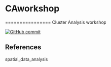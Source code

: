 # CAworkshop
================
Cluster Analysis workshop

[![GitHub
commit](https://img.shields.io/github/last-commit/fernandoprudencio/Preprocessing_AVHRR)](https://github.com/fernandoprudencio/Preprocessing_AVHRR/commits/master)


## References
spatial_data_analysis
